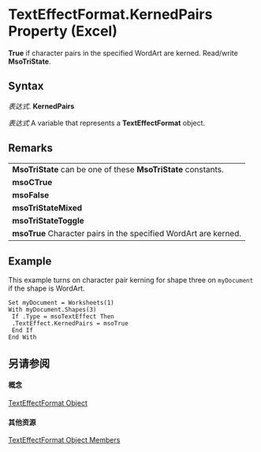 
# TextEffectFormat.KernedPairs Property (Excel)

 **True** if character pairs in the specified WordArt are kerned. Read/write **MsoTriState**.


## Syntax

 _表达式_. **KernedPairs**

 _表达式_ A variable that represents a **TextEffectFormat** object.


## Remarks




||
|:-----|
|**MsoTriState** can be one of these **MsoTriState** constants.|
|**msoCTrue**|
|**msoFalse**|
|**msoTriStateMixed**|
|**msoTriStateToggle**|
|**msoTrue** Character pairs in the specified WordArt are kerned.|

## Example

This example turns on character pair kerning for shape three on  `myDocument` if the shape is WordArt.


```
Set myDocument = Worksheets(1) 
With myDocument.Shapes(3) 
 If .Type = msoTextEffect Then 
 .TextEffect.KernedPairs = msoTrue 
 End If 
End With
```


## 另请参阅


#### 概念


[TextEffectFormat Object](7fe03721-6a45-569e-add4-fc8849c99535.md)
#### 其他资源


[TextEffectFormat Object Members](http://msdn.microsoft.com/library/10d920d6-b96f-7afa-8e27-c22ba0926146%28Office.15%29.aspx)